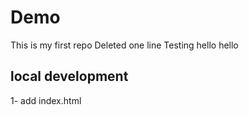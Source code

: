 # Demo
This is my first repo
Deleted one line
Testing hello hello
## local development
1- add index.html

